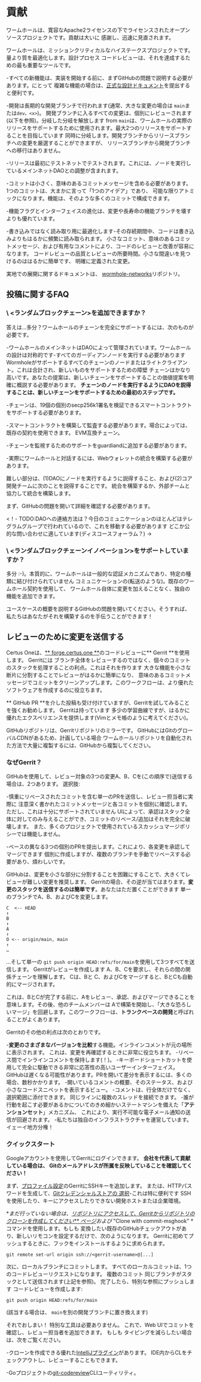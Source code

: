 # 貢献

ワームホールは、寛容なApache2ライセンスの下でライセンスされたオープンソースプロジェクトです。貢献は大いに
感謝し、迅速に見直されます。

ワームホールは、ミッションクリティカルなハイステークスプロジェクトです。量より質を最適化します。設計プロセス
コードレビューは、それを達成するための最も重要なツールです。

-すべての新機能は、実装を開始する前に、まずGitHubの問題で説明する必要があります。にとって
  複雑な機能の場合は、[正式な設計ドキュメント](design/template.md)を提出すると便利です。

-開発は長期的な開発ブランチで行われます(通常、大きな変更の場合は `main`または` dev。<x> `)。
  開発ブランチに入るすべての変更は、個別にレビューされます(以下を参照)。分岐した分岐を解放します
  from `main`は、ワームホールの実際のリリースをサポートするために使用されます。最大2つのリリースをサポートすることを目指しています
  同時に分岐します。開発ブランチからリリースブランチへの変更を厳選することができますが、
  リリースブランチから開発ブランチへの移行はありません。
  
-リリースは最初にテストネットでテストされます。これには、ノードを実行しているメインネットDAOとの調整が含まれます。

-コミットは小さく、意味のあるコミットメッセージを含める必要があります。 1つのコミットは、大まかに言って「1つのアイデア」であり、
  可能な限りアトミックになります。機能は、そのような多くのコミットで構成できます。
  
-機能フラグとインターフェイスの進化は、変更や長寿命の機能ブランチを壊すよりも優れています。
  
-書き込みではなく読み取り用に最適化します-その存続期間中、コードは書き込みよりもはるかに頻繁に読み取られます。
  小さなコミット、意味のあるコミットメッセージ、および有用なコメントにより、コードのレビューと改善が容易になります。
  コードレビューの品質とレビューの所要時間。小さな間違いを見つけるのははるかに簡単です、
  明確に定義された変更。

実地での展開に関するドキュメントは、
[wormhole-networks](https://github.com/certusone/wormhole-networks)リポジトリ。

## 投稿に関するFAQ

### \ <ランダムブロックチェーン\>を追加できますか？

答えは...多分？ワームホールのチェーンを完全にサポートするには、次のものが必要です。

-ワームホールのメインネットはDAOによって管理されています。ワームホールの設計は対称的です-すべてのガーディアンノードを実行する必要があります
  Wormholeがサポートするすべてのチェーンのノードまたはライトクライアント。これは合計され、新しいものをサポートするための障壁
  チェーンはかなり高いです。あなたの提案は、新しいチェーンをサポートすることの価値提案を明確に概説する必要があります。
  **チェーンのノードを実行するようにDAOを説得することは、新しいチェーンをサポートするための最初のステップです。**
  
-チェーンは、19個の個別のsecp256k1署名を検証できるスマートコントラクトをサポートする必要があります。

-スマートコントラクトを構築して監査する必要があります。場合によっては、既存の契約を使用できます。
  EVM互換チェーン。
  
-チェーンを監視するためのサポートをguardiandに追加する必要があります。

-実際にワームホールと対話するには、Webウォレットの統合を構築する必要があります。

難しい部分は、(1)DAOにノードを実行するように説得すること、および(2)コア開発チームに次のことを説得することです。
統合を構築するか、外部チームと協力して統合を構築します。

まず、GitHubの問題を開いて詳細を確認する必要があります。

<！-
TODO:DAOへの連絡方法は？今日のコミュニケーションのほとんどはテレグラムグループで行われているので、これを移動する必要があります
どこか公的な問い合わせに適しています(ディスコースフォーラム？)
->

### \ <ランダムブロックチェーンイノベーション\>をサポートしていますか？
多分 :-)。本質的に、ワームホールは一般的な認証メカニズムであり、特定の種類に結び付けられていません
コミュニケーションの(転送のような)。既存のワームホール契約を使用して、
ワームホール自体に変更を加えることなく、独自の機能を追加できます。

ユースケースの概要を説明するGitHubの問題を開いてください。そうすれば、私たちはあなたがそれを構築するのを手伝うことができます！

## レビューのために変更を送信する

Certus Oneは、[** forge.certus.one **](https://forge.certus.one)のコードレビューに** Gerrit **を使用します。 Gerritには
ブランチ全体をレビューするのではなく、個々のコミットのスタックを処理することの利点。これはそれを作ります
大きな機能を小さな断片に分割することでレビューがはるかに簡単になり、
意味のあるコミットメッセージでコミットをクリーンアップします。このワークフローは、より優れたソフトウェアを作成するのに役立ちます。

** GitHub PR **を介した投稿も受け付けていますが、Gerritを試してみることを強くお勧めします。 Gerritは持っています
多少の学習曲線ですが、はるかに優れたエクスペリエンスを提供します(Vimとメモ帳のように考えてください)。

GitHubリポジトリは、Gerritリポジトリのミラーです。 GitHubにはGitのグローバルCDNがあるため、計画している場合
ワームホールリポジトリを自動化された方法で大量に複製するには、GitHubから複製してください。

### なぜGerrit？

GitHubを使用して、レビュー対象の3つの変更A、B、Cを(この順序で)送信する場合は、2つあります。
選択肢:

-慎重にリベースされたコミットを含む単一のPRを送信し、レビュー担当者に実際に
  注意深く書かれたコミットメッセージと各コミットを個別に確認します。ただし、これは十分にサポートされていません
  UIによって、承認はスタック全体に対してのみ与えることができ、コミットのリベース/追加はそれを完全に破壊します。
  また、多くのプロジェクトで使用されているスカッシュマージポリシーでは機能しません。
  
-ベースの異なる3つの個別のPRを提出します。これにより、各変更を承認してマージできます
  個別に作成しますが、複数のブランチを手動でリベースする必要があり、煩わしいです。

GitHubは、変更を小さな部分に分割することを困難にすることで、大きくてレビューが難しい変更を推奨します。
Gerritの場合、その逆が当てはまります。**変更のスタックを送信するのは簡単です**。あなたはただ置くことができます
単一のブランチでA、B、およびCを変更します。

    C  <-- HEAD
    ↑
    B
    ↑
    A
    ↑
    O <-- origin/main, main
    ↑
    …

...そして単一の `git push origin HEAD:refs/for/main`を使用して3つすべてを送信します。 Gerritがレビューを作成します
A、B、Cを要求し、それらの間の関係チェーンを理解します。 Cは、Bと
C、およびCをマージすると、BとCも自動的にマージされます。

これは、BとCが完了する前に、Aをレビュー、承認、およびマージできることを意味します。その後、他のチームメンバーは
Aで構築を開始し、「大きな恐ろしいマージ」を回避します。このワークフローは、**トランクベースの開発**と呼ばれることがよくあります。

Gerritのその他の利点は次のとおりです。

-**変更のさまざまなバージョンを比較**する機能。インラインコメントが元の場所に表示されます。
  これは、変更を再確認するときに非常に役立ちます。
-リベース間でインラインコメントを保持します(！)。
-キーボードショートカットを使用して完全に駆動できる非常に応答性の高いユーザーインターフェイス。
  GitHubは遅くなる可能性があります。PRを開いて差分を表示するには、多くの場合、数秒かかります。
-開いているコメントの概要、そのステータス、および小さなコードスニペットを表示するビュー。
-コメントは、行全体だけでなく、選択範囲に添付できます。
  同じラインに複数のスレッドを接続できます。
-誰が行動を起こす必要があるかについてのきめ細かいステートマシンを備えた「**アテンションセット**」メカニズム、
  これにより、実行不可能な電子メール通知の送信が回避されます。
-私たちは独自のインフラストラクチャを運営しています。イェーイ地方分権！

### クイックスタート

Googleアカウントを使用してGerritにログインできます。 **会社を代表して貢献している場合は、
Gitのメールアドレスが所属を反映していることを確認してください！**

まず、[プロファイル設定](https://forge.certus.one/settings/#SSHKeys)のGerritにSSHキーを追加します。
または、HTTPパスワードを生成して、[Gitクレデンシャルストアの
選択](https://git-scm.com/book/en/v2/Git-Tools-Credential-Storage)-これは特に便利です
SSHを使用したり、キーにアクセスしたりできない開発ホストまたは企業環境。

**まだ行っていない場合は、[リポジトリにアクセスして、Gerritからリポジトリのクローンを作成してください**
ページ](https://forge.certus.one/admin/repos/wormhole)および* "Clone with commit-msghook" *コマンドを使用します。もしも
変換したい既存のGitHubチェックアウトがあり、新しいリモコンを設定するだけで、次のようになります。
Gerritに初めてプッシュするときに、フックをインストールするように求められます。

    git remote set-url origin ssh://<gerrit-username>@[...]

次に、ローカルブランチにコミットします。 すべてのローカルコミットは、1つのコードレビューリクエストになります。 複数のコミット
同じブランチがスタックとして送信されます(上記を参照)。 完了したら、特別な参照にプッシュします
コードレビューを作成します:

    git push origin HEAD:refs/for/main

(該当する場合は、 `main`を別の開発ブランチに置き換えます)

それでおしまい！ 特別な工具は必要ありません。 これで、Web UIでコミットを確認し、レビュー担当者を追加できます。 もしも
タイピングを減らしたい場合は、次をご覧ください。

-クローンを作成できる優れた[IntelliJプラグイン](https://plugins.jetbrains.com/plugin/7272-gerrit)があります。
   IDE内からCLをチェックアウトし、レビューすることもできます。

-Goプロジェクトの[git-codereview](https://pkg.go.dev/golang.org/x/review/git-codereview)CLIユーティリティ。